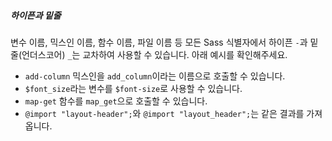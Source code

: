 ##### 하이픈과 밑줄
변수 이름, 믹스인 이름, 함수 이름, 파일 이름 등 모든 Sass 식별자에서 하이픈 `-`과 밑줄(언더스코어) `_`는 교차하여 사용할 수 있습니다. 
아래 예시를 확인해주세요.

- `add-column` 믹스인을 `add_column`이라는 이름으로 호출할 수 있습니다.
- `$font_size`라는 변수를 `$font-size`로 사용할 수 있습니다.
- `map-get` 함수를 `map_get`으로 호출할 수 있습니다.
- `@import "layout-header";`와 `@import "layout_header";`는 같은 결과를 가져옵니다.